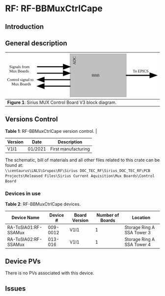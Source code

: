 # RF: RF-BBMuxCtrlCape

## Introduction

## General description

|![](/img/groups/rf/bb_control_cape/RF-SIMuxCBoard_block_diagram.svg)|
|-|
|**Figure 1**: Sirius MUX Control Board V3 block diagram.|

## Versions Control

**Table 1**: RF-BBMuxCtrlCape version control. |

|Version| Date| Description |
|-|-|-|
|V1I1| 01/2021| First manufacturing |

The schematic, bill of materials and all other files related to this crate can be found at: <br>
`\\centaurus\LNLS\Grupos\RF\Sirius DOC_TEC_RF\Sirius_DOC_TEC_RF\PCB Projects\Released Files\Sirius Current Aquisition\Mux Boards\Control Board`

### Devices in use

**Table 2**: RF-BBMuxCtrlCape devices.

|Device Name| Device #| Board Version| Number of Boards| Location |
|-|-|-|-|-|
|RA-ToSIA01:RF-SSAMux| 009-0012| V1I1| 1| Storage Ring A SSA Tower 3 |
|RA-ToSIA02:RF-SSAMux| 013-016| V1I1| 1| Storage Ring A SSA Tower 4 |

## Device PVs

There is no PVs associated with this device.

## Issues